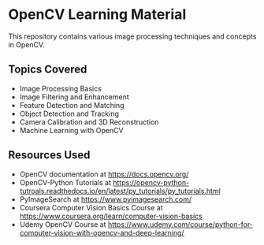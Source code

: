 <!DOCTYPE html>
<html>
  <head>
    <meta charset="UTF-8">
    <title>OpenCV Learning Material</title>
  </head>
  <body>
    <h1>OpenCV Learning Material</h1>
    <p>This repository contains various image processing techniques and concepts in OpenCV.</p>
    <h2>Topics Covered</h2>
    <ul>
      <li>Image Processing Basics</li>
      <li>Image Filtering and Enhancement</li>
      <li>Feature Detection and Matching</li>
      <li>Object Detection and Tracking</li>
      <li>Camera Calibration and 3D Reconstruction</li>
      <li>Machine Learning with OpenCV</li>
    </ul>
    <h2>Resources Used</h2>
    <ul>
      <li>OpenCV documentation at <a href="https://docs.opencv.org/">https://docs.opencv.org/</a></li>
      <li>OpenCV-Python Tutorials at <a href="https://opencv-python-tutroals.readthedocs.io/en/latest/py_tutorials/py_tutorials.html">https://opencv-python-tutroals.readthedocs.io/en/latest/py_tutorials/py_tutorials.html</a></li>
      <li>PyImageSearch at <a href="https://www.pyimagesearch.com/">https://www.pyimagesearch.com/</a></li>
      <li>Coursera Computer Vision Basics Course at <a href="https://www.coursera.org/learn/computer-vision-basics">https://www.coursera.org/learn/computer-vision-basics</a></li>
      <li>Udemy OpenCV Course at <a href="https://www.udemy.com/course/python-for-computer-vision-with-opencv-and-deep-learning/">https://www.udemy.com/course/python-for-computer-vision-with-opencv-and-deep-learning/</a></li>
    </ul>
  </body>
</html>
